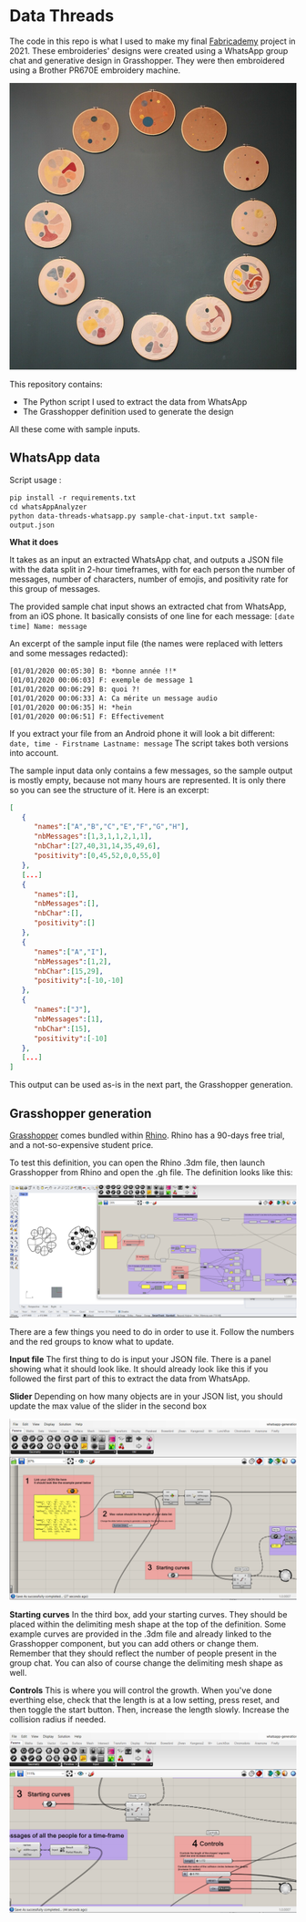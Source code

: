 # Data Threads

The code in this repo is what I used to make my final [Fabricademy](https://textile-academy.org/) project in 2021.
These embroideries' designs were created using a WhatsApp group chat and generative design in Grasshopper.
They were then embroidered using a Brother PR670E embroidery machine.

![](images/installation.jpg)

This repository contains:

- The Python script I used to extract the data from WhatsApp
- The Grasshopper definition used to generate the design

All these come with sample inputs.


## WhatsApp data

Script usage :
```
pip install -r requirements.txt
cd whatsAppAnalyzer
python data-threads-whatsapp.py sample-chat-input.txt sample-output.json
```

**What it does**

It takes as an input an extracted WhatsApp chat, and outputs a JSON file with the data split in 2-hour timeframes, with for each person the number of messages, number of characters, number of emojis, and positivity rate for this group of messages.

The provided sample chat input shows an extracted chat from WhatsApp, from an iOS phone. It basically consists of one line for each message:
`[date time] Name: message`

An excerpt of the sample input file (the names were replaced with letters and some messages redacted):
```
[01/01/2020 00:05:30] B: *bonne année !!*
[01/01/2020 00:06:03] F: exemple de message 1
[01/01/2020 00:06:29] B: quoi ?!
[01/01/2020 00:06:33] A: Ca mérite un message audio
[01/01/2020 00:06:35] H: *hein
[01/01/2020 00:06:51] F: Effectivement
```

If you extract your file from an Android phone it will look a bit different:
`date, time - Firstname Lastname: message`
The script takes both versions into account.

The sample input data only contains a few messages, so the sample output is mostly empty, because not many hours are represented. It is only there so you can see the structure of it. Here is an excerpt:
```json
[
   {
      "names":["A","B","C","E","F","G","H"],
      "nbMessages":[1,3,1,1,2,1,1],
      "nbChar":[27,40,31,14,35,49,6],
      "positivity":[0,45,52,0,0,55,0]
   },
   [...]
   {
      "names":[],
      "nbMessages":[],
      "nbChar":[],
      "positivity":[]
   },
   {
      "names":["A","I"],
      "nbMessages":[1,2],
      "nbChar":[15,29],
      "positivity":[-10,-10]
   },
   {
      "names":["J"],
      "nbMessages":[1],
      "nbChar":[15],
      "positivity":[-10]
   },
   [...]
]

```

This output can be used as-is in the next part, the Grasshopper generation.


## Grasshopper generation

[Grasshopper](https://www.grasshopper3d.com/) comes bundled within [Rhino](https://www.rhino3d.com/). Rhino has a 90-days free trial, and a not-so-expensive student price.

To test this definition, you can open the Rhino .3dm file, then launch Grasshopper from Rhino and open the .gh file. The definition looks like this:

![](images/gh-overview.png)

There are a few things you need to do in order to use it. Follow the numbers and the red groups to know what to update.

**Input file**
The first thing to do is input your JSON file. There is a panel showing what it should look like. It should already look like this if you followed the first part of this to extract the data from WhatsApp.

**Slider**
Depending on how many objects are in your JSON list, you should update the max value of the slider in the second box

![](images/gh-part1.png)


**Starting curves**
In the third box, add your starting curves. They should be placed within the delimiting mesh shape at the top of the definition. Some example curves are provided in the .3dm file and already linked to the Grasshopper component, but you can add others or change them. Remember that they should reflect the number of people present in the group chat. You can also of course change the delimiting mesh shape as well.

**Controls**
This is where you will control the growth. When you've done everthing else, check that the length is at a low setting, press reset, and then toggle the start button. Then, increase the length slowly. Increase the collision radius if needed.

![](images/gh-part2.png)
